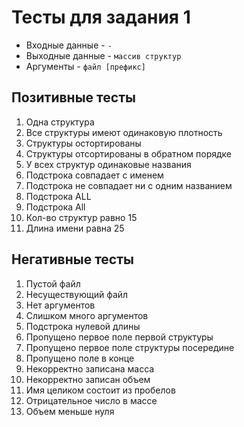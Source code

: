 # Тесты для задания 1

- Входные данные - `-`
- Выходные данные - `массив структур`
- Аргументы - `файл [префикс]`

## Позитивные тесты

1. Одна структура
2. Все структуры имеют одинаковую плотность
3. Структуры остортированы
4. Структуры отсортированы в обратном порядке
5. У всех структур одинаковые названия
6. Подстрока совпадает с именем
7. Подстрока не совпадает ни с одним названием
8. Подстрока ALL
9. Подстрока All
10. Кол-во структур равно 15
11. Длина имени равна 25

## Негативные тесты

1. Пустой файл
2. Несуществующий файл
3. Нет аргументов
4. Слишком много аргументов
5. Подстрока нулевой длины
6. Пропущено первое поле первой структуры
7. Пропущено первое поле структуры посередине
8. Пропущено поле в конце
9. Некорректно записана масса
10. Некорректно записан объем
11. Имя целиком состоит из пробелов
12. Отрицательное число в массе
13. Объем меньше нуля
